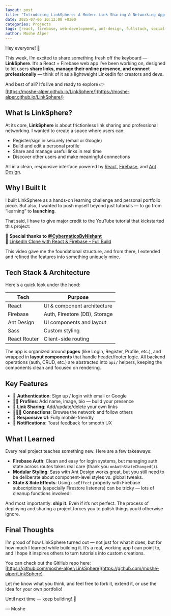 ```yaml
---
layout: post
title: "Introducing LinkSphere: A Modern Link Sharing & Networking App with React + Firebase"
date: 2025-07-05 10:12:00 +0300
categories: Projects
tags: [react, firebase, web-development, ant-design, fullstack, social-app]
author: Moshe Alper
---
```


Hey everyone! 👋

This week, I’m excited to share something fresh off the keyboard — **LinkSphere**. It’s a React + Firebase web app I’ve been working on, designed to let users **share links, manage their online presence, and connect professionally** — think of it as a lightweight LinkedIn for creators and devs.

And best of all? It’s live and ready to explore 👉  
[https://moshe-alper.github.io/LinkSphere/](https://moshe-alper.github.io/LinkSphere/)

## What Is LinkSphere?

At its core, **LinkSphere** is about frictionless link sharing and professional networking. I wanted to create a space where users can:
- Register/sign in securely (email or Google)
- Build and edit a personal profile
- Share and manage useful links in real time
- Discover other users and make meaningful connections

All in a clean, responsive interface powered by [React](https://reactjs.org/), [Firebase](https://firebase.google.com/), and [Ant Design](https://ant.design/).

## Why I Built It

I built LinkSphere as a hands-on learning challenge and personal portfolio piece. But also, I wanted to push myself beyond just tutorials — to go from “learning” to **launching**.

That said, I have to give major credit to the YouTube tutorial that kickstarted this project:

🎥 **Special thanks to [@CybernaticoByNishant](https://www.youtube.com/@CybernaticoByNishant)**  
🔗 [LinkedIn Clone with React & Firebase – Full Build](https://www.youtube.com/watch?v=HimR8Xtz17U)

This video gave me the foundational structure, and from there, I extended and refined the features into something uniquely mine.

## Tech Stack & Architecture

Here's a quick look under the hood:

| Tech | Purpose |
|------|---------|
| React | UI & component architecture |
| Firebase | Auth, Firestore (DB), Storage |
| Ant Design | UI components and layout |
| Sass | Custom styling |
| React Router | Client-side routing |

The app is organized around **pages** (like Login, Register, Profile, etc.), and wrapped in **layout components** that handle header/footer logic. All backend operations (auth, CRUD, etc.) are abstracted into `api/` helpers, keeping the components clean and focused on rendering.

## Key Features

- 🔐 **Authentication**: Sign up / login with email or Google
- 🙋‍♂️ **Profiles**: Add name, image, bio — build your presence
- 🔗 **Link Sharing**: Add/update/delete your own links
- 🧑‍🤝‍🧑 **Connections**: Browse the network and follow others
- 📱 **Responsive UI**: Fully mobile-friendly
- 📣 **Notifications**: Toast feedback for smooth UX

## What I Learned

Every real project teaches something new. Here are a few takeaways:

- **Firebase Auth**: Clean and easy for login systems, but managing auth state across routes takes real care (thank you `onAuthStateChanged()`).
- **Modular Styling**: Sass with Ant Design works great, but you still need to be deliberate about component-level styles vs. global tweaks.
- **State & Side Effects**: Using `useEffect` properly with Firebase subscriptions (especially Firestore listeners) can be tricky — lots of cleanup functions involved!

And most importantly: **ship it**. Even if it’s not perfect. The process of deploying and sharing a project forces you to polish things you’d otherwise ignore.

## Final Thoughts

I’m proud of how LinkSphere turned out — not just for what it does, but for how much I learned while building it. It’s a real, working app I can point to, and I hope it inspires others to turn tutorials into custom creations.

You can check out the GitHub repo here:  
[https://github.com/moshe-alper/LinkSphere](https://github.com/moshe-alper/LinkSphere)

Let me know what you think, and feel free to fork it, extend it, or use the idea for your own portfolio!

Until next time — keep building! 🚀

— Moshe
